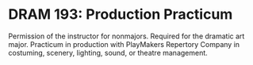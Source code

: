 # DRAM 193: Production Practicum

Permission of the instructor for nonmajors. Required for the dramatic art major. Practicum in production with PlayMakers Repertory Company in costuming, scenery, lighting, sound, or theatre management.